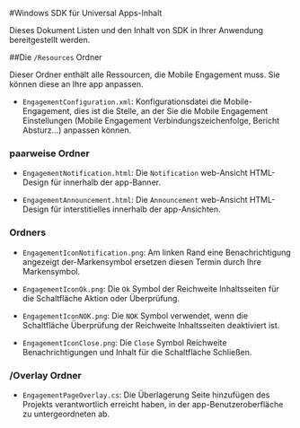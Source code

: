 <properties 
    pageTitle="Windows SDK für Universal Apps-Inhalt" 
    description="Informationen Sie zu den Inhalt des Windows universeller Apps SDK für Azure Mobile Engagement"                    
    services="mobile-engagement" 
    documentationCenter="mobile" 
    authors="piyushjo" 
    manager="dwrede" 
    editor="" />

<tags 
    ms.service="mobile-engagement" 
    ms.workload="mobile" 
    ms.tgt_pltfrm="mobile-windows-store" 
    ms.devlang="dotnet" 
    ms.topic="article" 
    ms.date="08/19/2016" 
    ms.author="piyushjo" />

#<a name="windows-universal-apps-sdk-content"></a>Windows SDK für Universal Apps-Inhalt

Dieses Dokument Listen und den Inhalt von SDK in Ihrer Anwendung bereitgestellt werden.

##<a name="the-resources-folder"></a>Die `/Resources` Ordner

Dieser Ordner enthält alle Ressourcen, die Mobile Engagement muss. Sie können diese an Ihre app anpassen.

- `EngagementConfiguration.xml`: Konfigurationsdatei die Mobile-Engagement, dies ist die Stelle, an der Sie die Mobile Engagement Einstellungen (Mobile Engagement Verbindungszeichenfolge, Bericht Absturz...) anpassen können.

### <a name="html-folder"></a>paarweise Ordner

- `EngagementNotification.html`: Die `Notification` web-Ansicht HTML-Design für innerhalb der app-Banner.

- `EngagementAnnouncement.html`: Die `Announcement` web-Ansicht HTML-Design für interstitielles innerhalb der app-Ansichten.

### <a name="images-folder"></a>Ordners

- `EngagementIconNotification.png`: Am linken Rand eine Benachrichtigung angezeigt der-Markensymbol ersetzen diesen Termin durch Ihre Markensymbol.

- `EngagementIconOk.png`: Die `Ok` Symbol der Reichweite Inhaltsseiten für die Schaltfläche Aktion oder Überprüfung.

- `EngagementIconNOK.png`: Die `NOK` Symbol verwendet, wenn die Schaltfläche Überprüfung der Reichweite Inhaltsseiten deaktiviert ist.
 
- `EngagementIconClose.png`: Die `Close` Symbol Reichweite Benachrichtigungen und Inhalt für die Schaltfläche Schließen.

### <a name="overlay-folder"></a>/Overlay Ordner

- `EngagementPageOverlay.cs`: Die Überlagerung Seite hinzufügen des Projekts verantwortlich erreicht haben, in der app-Benutzeroberfläche zu untergeordneten ab.
  
